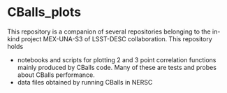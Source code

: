# CBalls_plots
This repository is a companion of several repositories belonging to the in-kind project MEX-UNA-S3 of LSST-DESC collaboration. This repository holds 
  - notebooks and scripts for plotting 2 and 3 point correlation functions mainly produced by CBalls code. Many of these are tests and probes about CBalls performance.
  - data files obtained by running CBalls in NERSC
